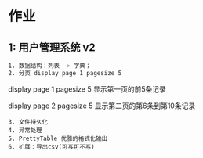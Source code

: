 # 作业

## 1: 用户管理系统 v2
```bash
1. 数据结构：列表 -> 字典；
2. 分页 display page 1 pagesize 5
```
display page 1 pagesize 5 
显示第一页的前5条记录

display page 2 pagesize 5 
显示第二页的第6条到第10条记录
```
3. 文件持久化
4. 异常处理
5. PrettyTable 优雅的格式化输出
6. 扩展：导出csv(可写可不写)
```

